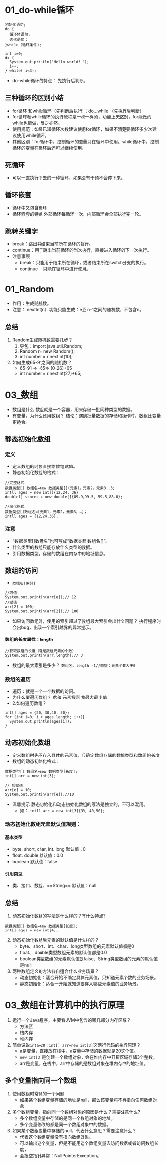 # 01_do-while循环
```
初始化语句;
do {
  循环体语句;
  迭代语句；
}while（循环条件);
```
```
int i=0;
do {
  System.out.println("Hello world! ");
  i++;
} while( i<3);
```
- do-while循环的特点：
    先执行后判断。
## 三种循环的区别小结
- for循环 和while循环（先判断后执行）；do...while （先执行后判断）
- for循环和while循环的执行流程是一模一样的，功能上无区别，for能做的while也能做，反之亦然。
- 使用规范：如果已知循环次数建议使用for循环，如果不清楚要循环多少次建议使用while循环。
- 其他区别：for循环中，控制循环的变量只在循环中使用。while循环中，控制循环的变量在循环后还可以继续使用。
## 死循环
- 可以一直执行下去的一种循环，如果没有干预不会停下来。
## 循环嵌套
- 循环中又包含循环
- 循环嵌套的特点
    外部循环每循环一次，内部循环会全部执行完一轮。
## 跳转关键字
- break：跳出并结束当前所在循环的执行。
- continue：用于跳出当前循环的当次执行，直接进入循环的下一次执行。
- 注意事项
    - break：只能用于结束所在循环，或者结束所在switch分支的执行。
    - continue ：只能在循环中进行使用。
# 01_Random
- 作用：生成随机数。
- 注意：
    nextInt(n）功能只能生成：e至 n-1之间的随机数，不包含n。
## 总结
1. Random生成随机数需要几步？
    1. 导包：import java.util.Random;
    2. Random r= new Random();
    3. int number = r.nextlnt(10);
2. 如何生成65-91之间的随机数？
    - 65-91 => -65=> (0-26)+65
    - int number = r.nextlnt(27)+65;
# 03_数组
- 数组是什么
    数组就是一个容器，用来存储一批同种类型的数据。
- 有变量，为什么还用数组？
    结论：遇到批量数据的存储和操作时，数组比变量更适合。
## 静态初始化数组
### 定义
- 定义数组的时候直接给数组赋值。
- 静态初始化数组的格式：
```
//完整格式
数据类型[] 数组名=new 数据类型[](元素1，元素2，元素3..3;
intll ages = new int[]{12,24, 36}
doublel] scores = new double[]{89.9,99.5, 59.5,88.0};
```
```
//简化格式
数据类型[]数组名=[元素1，元素2，元素3，…}；
intll ages = {12,24,36};
```
### 注意
- “数据类型[]数组名”也可写成“数据类型 数组名[]”。
- 什么类型的数组只能存放什么类型的数据。
- 引用数据类型，存储的数组在内存中的地址信息。
## 数组的访问
- `数组名[索引]`
```
//取值
System.out.println(arr[e]);// 12
//赋值
arr[2] = 100;
System.out.println(arr[2]);// 100
```
- 如果访问数组时，使用的索引超过了数组最大索引会出什么问题？
    执行程序时会出bug，出现一个索引越界的异常提示。
#### 数组的长度属性：length
```
//获取数组的长度（就是数组元素的个数）
System.out.println(arr.length);// 3
```
- 数组的最大索引是多少？
    `数组名。length -1//前提：元素个数大于0`
### 数组的遍历
- 遍历：就是一个一个数据的访问。
- 为什么要遍历数组？
    求和 元素搜索 找最大最小值
- 2.如何遍历数组？
```
int[] ages = {20, 30,40, 50};
for (int i=0; i < ages.length; i++){
  System.out.println(ages[i]);
}
```
## 动态初始化数组
- 定义数组时先不存入具体的元素值，只确定数组存储的数据类型和数组的长度
- 数组的动态初始化格式：
```
数据类型[] 数组名=new 数据类型[长度];
int[] arr = new int[3];
```
```
// 后赋值
arr[e] = 10;
System.out.println(arr[e]);//10
```
- 温馨提示
    静态初始化和动态初始化数组的写法是独立的，不可以混用。
    - 如：
        `intll arr = new int[3]{30, 40,50};`
### 动态初始化数组元素默认值规则：
#### 基本类型
- byte, short, char, int. long
    默认值：0
- float. double
    默认值：0.0
- boolean
    默认值：false
#### 引用类型
- 类、接口、数组、==String==
    默认值：null
## 总结
1. 动态初始化数组的写法是什么样的？有什么特点?
```
数据类型[] 数组名=new 数据类型[长度];
int[] ages = new int[4];
```
2. 动态初始化数组后元素的默认值是什么样的？
    - byte、short、int、char、long类型数组的元素默认值都是0
    - float、 double类型数组元素的默认值都是0.0
    - boolean类型数组的元素默认值是false、String类型数组的元素的默认值是null
3. 两种数组定义的方法各自适合什么业务场景？
    - 动态初始化：适合开始不确定具体元素值，只知道元素个数的业务场景。
    - 静态初始化：适合一开始就知道要存入哪些元素值的业务场景。
# 03_数组在计算机中的执行原理
1. 运行一个Java程序，主要看JVM中包含的哪几部分内存区域？
    - 方法区
    - 栈内存
    - 堆内存
2. 简单说说`inta=20；int[] arr=new int[3]`这两行代码的执行原理？
    - a是变量，直接放在栈中，a变量中存储的数据就是20这个值。
    - `new int[3]`是创建一个数组对象，会在堆内存中开辟区域存储3个整数。
    - arr是变量，在栈中，arr中存储的是数组对象在堆内存中的地址值。
## 多个变量指向同一个数组
1. 使用数组时常见的一个问题
    - 如果某个数组变量存储的地址是null，那么该变量将不再指向任何数组对象
2. 多个数组变量，指向同一个数组对象的原因是什么？需要注意什么?
    - 多个数组变量中存储的是同一个数组对象的地址。
    - 多个变量修改的都是同一个数组对象中的数据。
3. 如果某个数组变量中存储的null，代表什么意思？需要注意什么？
    - 代表这个数组变量没有指向数组对象。
    - 可以输出这个变量，但是不能用这个数组变量去访问数据或者访问数组长度，
    - 会报空指针异常：NullPointerException。

